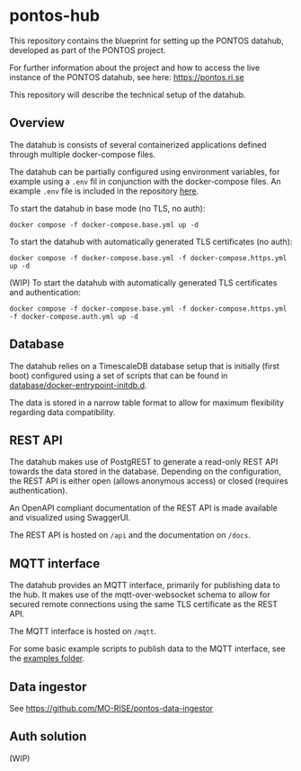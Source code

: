 # pontos-hub

This repository contains the blueprint for setting up the PONTOS datahub, developed as part of the PONTOS project.

For further information about the project and how to access the live instance of the PONTOS datahub, see here: https://pontos.ri.se

This repository will describe the technical setup of the datahub.

## Overview

The datahub is consists of several containerized applications defined through multiple docker-compose files.

The datahub can be partially configured using environment variables, for example using a `.env` fil in conjunction with the docker-compose files. An example `.env` file is included in the repository [here](example.env).

To start the datahub in base mode (no TLS, no auth):

`docker compose -f docker-compose.base.yml up -d`

To start the datahub with automatically generated TLS certificates (no auth):

`docker compose -f docker-compose.base.yml -f docker-compose.https.yml up -d`

(WIP) To start the datahub with automatically generated TLS certificates and authentication:

`docker compose -f docker-compose.base.yml -f docker-compose.https.yml -f docker-compose.auth.yml up -d`

## Database

The datahub relies on a TimescaleDB database setup that is initially (first boot) configured using a set of scripts that can be found in [database/docker-entrypoint-initdb.d](database/docker-entrypoint-initdb.d).

The data is stored in a narrow table format to allow for maximum flexibility regarding data compatibility.

## REST API

The datahub makes use of PostgREST to generate a read-only REST API towards the data stored in the database. Depending on the configuration, the REST API is either open (allows anonymous access) or closed (requires authentication).

An OpenAPI compliant documentation of the REST API is made available and visualized using SwaggerUI.

The REST API is hosted on `/api` and the documentation on `/docs`.

## MQTT interface

The datahub provides an MQTT interface, primarily for publishing data to the hub. It makes use of the mqtt-over-websocket schema to allow for secured remote connections using the same TLS certificate as the REST API.

The MQTT interface is hosted on `/mqtt`.

For some basic example scripts to publish data to the MQTT interface, see the [examples folder](./examples/README.md).

## Data ingestor

See https://github.com/MO-RISE/pontos-data-ingestor

## Auth solution
(WIP)


